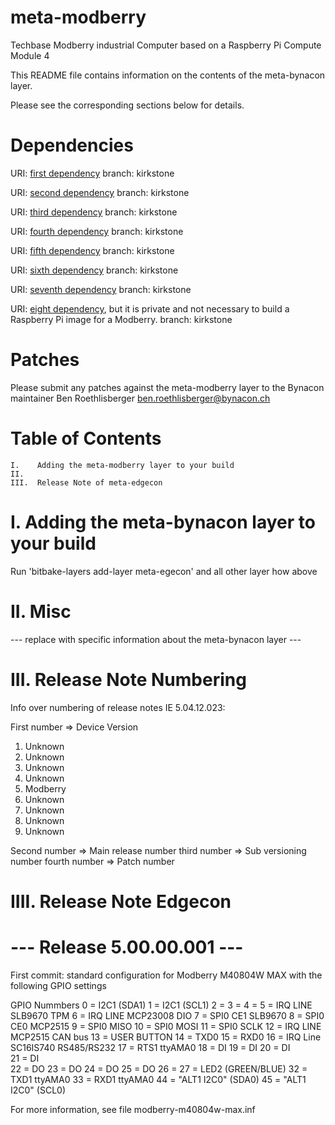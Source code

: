 # meta-modberry
Techbase Modberry industrial Computer based on a Raspberry Pi Compute Module 4

This README file contains information on the contents of the meta-bynacon layer.

Please see the corresponding sections below for details.

Dependencies
============

  URI: [first dependency](https://github.com/yoctoproject/poky.git)
  branch: kirkstone

  URI: [second dependency](git://git.yoctoproject.org/meta-raspberrypi)
  branch: kirkstone
  
  URI: [third dependency](https://github.com/openembedded/meta-openembedded.git)
  branch: kirkstone

  URI: [fourth dependency](https://github.com/mendersoftware/meta-mender.git)
  branch: kirkstone

  URI: [fifth dependency](git@github.com:bynacon/meta-edgecon.git)
  branch: kirkstone

  URI: [sixth dependency](git://git.yoctoproject.org/meta-security.git)
  branch: kirkstone

  URI: [seventh dependency](git://git.yoctoproject.org/meta-virtualization)
  branch: kirkstone

  URI: [eight dependency](https://github.com/bynacon/meta-ota.git), but it is private and not necessary to build a Raspberry Pi image for a Modberry.
  branch: kirkstone

Patches
=======

Please submit any patches against the meta-modberry layer to the Bynacon maintainer Ben Roethlisberger <ben.roethlisberger@bynacon.ch>

Table of Contents
=================

    I.    Adding the meta-modberry layer to your build
    II.   
    III.  Release Note of meta-edgecon


I. Adding the meta-bynacon layer to your build
=================================================

Run 'bitbake-layers add-layer meta-egecon' and all other layer how above

II. Misc
========

--- replace with specific information about the meta-bynacon layer ---

III. Release Note Numbering
===========================
Info over numbering of release notes IE 5.04.12.023:

First number => Device Version
  1. Unknown
  2. Unknown
  3. Unknown
  4. Unknown
  5. Modberry
  6. Unknown
  7. Unknown
  8. Unknown
  9. Unknown

Second number => Main release number
third number => Sub versioning number 
fourth number => Patch number

IIII. Release Note Edgecon
==========================

--- Release 5.00.00.001 ---
==============================
First commit: standard configuration for Modberry M40804W MAX with the following GPIO settings

GPIO Nummbers
0   = I2C1 (SDA1)
1   = I2C1 (SCL1)
2   = 
3   = 
4   = 
5   = IRQ LINE SLB9670 TPM
6   = IRQ LINE MCP23008 DIO
7   = SPI0 CE1 SLB9670
8   = SPI0 CE0 MCP2515
9   = SPI0 MISO
10  = SPI0 MOSI
11  = SPI0 SCLK
12  = IRQ LINE MCP2515 CAN bus
13  = USER BUTTON 
14  = TXD0 
15  = RXD0 
16  = IRQ Line SC16IS740 RS485/RS232
17  = RTS1 ttyAMA0 
18  = DI
19  = DI
20  = DI  
21  = DI  
22  = DO
23  = DO
24  = DO
25  = DO
26  = 
27  = LED2 (GREEN/BLUE)
32  = TXD1 ttyAMA0
33  = RXD1 ttyAMA0
44  = "ALT1 I2C0" (SDA0)
45  = "ALT1 I2C0" (SCL0)

For more information, see file modberry-m40804w-max.inf